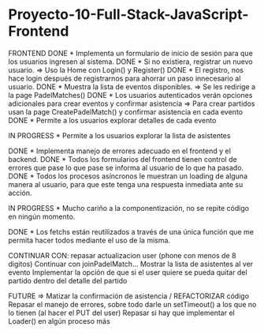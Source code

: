 # Proyecto-10-Full-Stack-JavaScript-Frontend

FRONTEND
DONE	* Implementa un formulario de inicio de sesión para que los usuarios ingresen al sistema. 
DONE	* Si no existiera, registrar un nuevo usuario. 
=> Uso la Home con Login() y Register()
DONE	* El registro, nos hace login después de registrarnos para ahorrar un paso innecesario al usuario.
DONE    * Muestra la lista de eventos disponibles.
=> Se les redirige a la page PadelMatches()
DONE    * Los usuarios autenticados verán opciones adicionales para	crear eventos y confirmar asistencia
=> Para crear partidos usan la page CreatePadelMatch() y confirmar asistencia en cada evento
DONE    * Permite a los usuarios explorar detalles de cada evento

IN PROGRESS     * Permite a los usuarios explorar la lista de asistentes

DONE    * Implementa manejo de errores adecuado en el frontend y el backend.
DONE    * Todos los formularios del frontend tienen control de errores que pase lo que pase se informa al usuario de lo que ha pasado.
DONE    * Todos los procesos asíncronos le muestran un loading de alguna manera al usuario, para que este tenga una respuesta inmediata ante su acción.

IN PROGRESS    * Mucho cariño a la componentización, no se repite código en ningún momento.

DONE    * Los fetchs están reutilizados a través de una única función que me permita hacer todos mediante el uso de la misma.

CONTINUAR CON:
repasar actualizacion user (phone con menos de 8 digitos)
Continuar con joinPadelMatch...
Mostrar la lista de asistentes al ver evento
Implementar la opción de que si el user quiere se pueda quitar del partido dentro del detalle del partido

FUTURE =>
Matizar la confirmación de asistencia / REFACTORIZAR código
Repasar el manejo de errores, sobre todo darle un setTimeout() a los que no lo tienen (al hacer el PUT del user)
Repasar si hay que implementar el Loader() en algún proceso más
